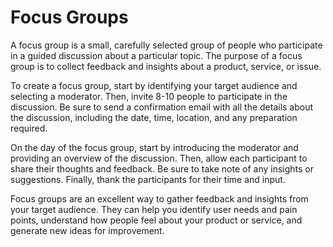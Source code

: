 # Focus Groups



A focus group is a small, carefully selected group of people who participate in a guided discussion about a particular topic. The purpose of a focus group is to collect feedback and insights about a product, service, or issue.

To create a focus group, start by identifying your target audience and selecting a moderator. Then, invite 8-10 people to participate in the discussion. Be sure to send a confirmation email with all the details about the discussion, including the date, time, location, and any preparation required.

On the day of the focus group, start by introducing the moderator and providing an overview of the discussion. Then, allow each participant to share their thoughts and feedback. Be sure to take note of any insights or suggestions. Finally, thank the participants for their time and input.

Focus groups are an excellent way to gather feedback and insights from your target audience. They can help you identify user needs and pain points, understand how people feel about your product or service, and generate new ideas for improvement.